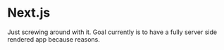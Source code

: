 # Next.js

Just screwing around with it. Goal currently is to have a fully server side rendered app because reasons.